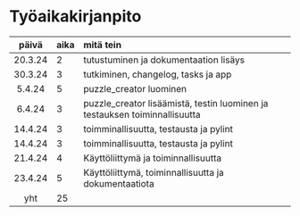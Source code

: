 # Työaikakirjanpito

| päivä | aika | mitä tein  |
| :----:|:-----| :-----|
| 20.3.24 | 2    | tutustuminen ja dokumentaation lisäys |
| 30.3.24 | 3    | tutkiminen, changelog, tasks ja app |
| 5.4.24 | 5    | puzzle_creator luominen |
| 6.4.24 | 3    | puzzle_creator lisäämistä, testin luominen ja testauksen toiminnallisuutta|
| 14.4.24 | 3    | toimminallisuutta, testausta ja pylint|
| 14.4.24 | 3    | toimminallisuutta, testausta ja pylint|
| 21.4.24 | 4    | Käyttöliittymä ja toiminnallisuutta|
| 23.4.24 | 5    | Käyttöliittymä, toiminnallisuutta ja dokumentaatiota|
| yht | 25    | |
